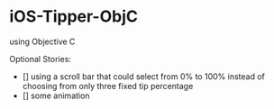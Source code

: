 # iOS-Tipper-ObjC
using Objective C

Optional Stories:
* [] using a scroll bar that could select from 0% to 100% instead of choosing from only three fixed tip percentage
* [] some animation
